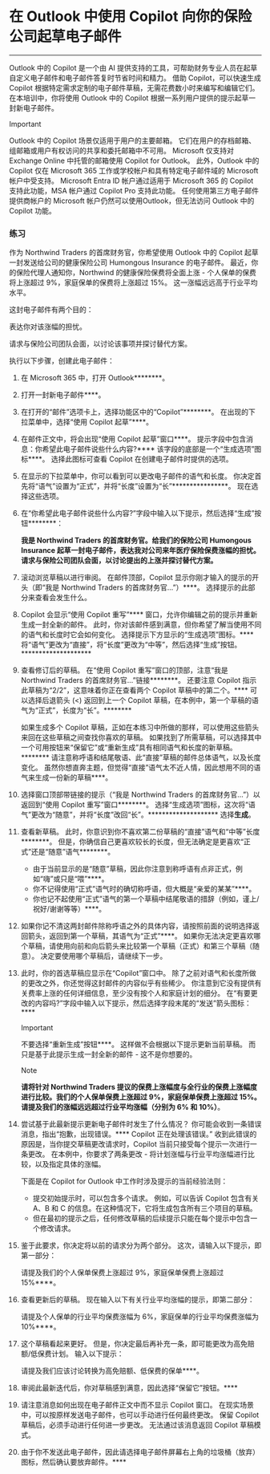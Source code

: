 # 在 Outlook 中使用 Copilot 向你的保险公司起草电子邮件
---
Outlook 中的 Copilot 是一个由 AI 提供支持的工具，可帮助财务专业人员在起草自定义电子邮件和电子邮件答复时节省时间和精力。 借助 Copilot，可以快速生成 Copilot 根据特定需求定制的电子邮件草稿，无需花费数小时来编写和编辑它们。 在本培训中，你将使用 Outlook 中的 Copilot 根据一系列用户提供的提示起草一封新电子邮件。

> [!IMPORTANT]
> Outlook 中的 Copilot 场景仅适用于用户的主要邮箱。 它们在用户的存档邮箱、组邮箱或用户有权访问的共享和委托邮箱中不可用。 Microsoft 仅支持对 Exchange Online 中托管的邮箱使用 Copilot for Outlook。 此外，Outlook 中的 Copilot 仅在 Microsoft 365 工作或学校帐户和具有特定电子邮件域的 Microsoft 帐户中受支持。 Microsoft Entra ID 帐户通过适用于 Microsoft 365 的 Copilot 支持此功能，MSA 帐户通过 Copilot Pro 支持此功能。 任何使用第三方电子邮件提供商帐户的 Microsoft 帐户仍然可以使用Outlook，但无法访问 Outlook 中的 Copilot 功能。

### 练习

作为 Northwind Traders 的首席财务官，你希望使用 Outlook 中的 Copilot 起草一封发送给公司的健康保险公司 Humongous Insurance 的电子邮件。 最近，你的保险代理人通知你，Northwind 的健康保险保费将全面上涨 - 个人保单的保费将上涨超过 9%，家庭保单的保费将上涨超过 15%。 这一涨幅远远高于行业平均水平。

这封电子邮件有两个目的：

表达你对该涨幅的担忧。

请求与保险公司团队会面，以讨论该事项并探讨替代方案。

执行以下步骤，创建此电子邮件：

1.  在 Microsoft 365 中，打开 Outlook********。
2.  打开一封新电子邮件****。
3.  在打开的“邮件”选项卡上，选择功能区中的“Copilot”********。 在出现的下拉菜单中，选择“使用 Copilot 起草”****。
4.  在邮件正文中，将会出现“使用 Copilot 起草”窗口****。 提示字段中包含消息：你希望此电子邮件说些什么内容?**** 该字段的底部是一个“生成选项”图标****。 选择此图标可查看 Copilot 在创建电子邮件时提供的选项。
5.  在显示的下拉菜单中，你可以看到可以更改电子邮件的语气和长度。 你决定首先将“语气”设置为“正式”，并将“长度”设置为“长”****************。 现在选择这些选项。
6.  在“你希望此电子邮件说些什么内容?”字段中输入以下提示，然后选择“生成”按钮********：
    
    **我是 Northwind Traders 的首席财务官。给我们的保险公司 Humongous Insurance 起草一封电子邮件，表达我对公司来年医疗保险保费涨幅的担忧。请求与保险公司团队会面，以讨论提出的上涨并探讨替代方案。** 
7.  滚动浏览草稿以进行审阅。 在邮件顶部，Copilot 显示你刚才输入的提示的开头（即“我是 Northwind Traders 的首席财务官...”）****。 选择提示的此部分来查看会发生什么。
8.  Copilot 会显示“使用 Copilot 重写”**** 窗口，允许你编辑之前的提示并重新生成一封全新的邮件。 此时，你对该邮件感到满意，但你希望了解当使用不同的语气和长度时它会如何变化。 选择提示下方显示的“生成选项”图标。**** 将“语气”更改为“直接”，将“长度”更改为“中等”，然后选择“生成”按钮。********************
9.  查看修订后的草稿。 在“使用 Copilot 重写”窗口的顶部，注意“我是 Northwind Traders 的首席财务官...”链接********。 还要注意 Copilot 指示此草稿为“2/2”，这意味着你正在查看两个 Copilot 草稿中的第二个。**** 可以选择后退箭头 (&lt;) 返回到上一个 Copilot 草稿，在本例中，第一个草稿的语气为“正式”，长度为“长”。********
    
    如果生成多个 Copilot 草稿，正如在本练习中所做的那样，可以使用这些箭头来回在这些草稿之间查找你喜欢的草稿。 如果找到了所需草稿，可以选择其中一个可用按钮来“保留它”或“重新生成”具有相同语气和长度的新草稿。******** 请注意称呼语和结尾敬语、此“直接”草稿的邮件总体语气，以及长度变化。 虽然你想直奔主题，但觉得“直接”语气太不近人情，因此想用不同的语气来生成一份新的草稿****。
10. 选择窗口顶部带链接的提示（“我是 Northwind Traders 的首席财务官...”）以返回到“使用 Copilot 重写”窗口********。 选择“生成选项”图标，这次将“语气”更改为“随意”，并将“长度”改回“长”。******************** 选择**生成**。
11. 查看新草稿。 此时，你意识到你不喜欢第二份草稿的“直接”语气和“中等”长度********。 但是，你确信自己更喜欢较长的长度，但无法确定是更喜欢“正式”还是“随意”语气********。
     -  由于当前显示的是“随意”草稿，因此你注意到称呼语有点非正式，例如“嗨”或只是“喂”****。
     -  你不记得使用“正式”语气时的确切称呼语，但大概是“亲爱的某某”****。
     -  你也记不起使用“正式”语气的第一个草稿中结尾敬语的措辞（例如，谨上/祝好/谢谢等等）****。
12. 如果你记不清这两封邮件除称呼语之外的具体内容，请按照前面的说明选择返回箭头，返回到第一个草稿，其语气为“正式”****。 如果你无法决定更喜欢哪个草稿，请使用向前和向后箭头来比较第一个草稿（正式）和第三个草稿（随意）。 决定要使用哪个草稿后，请继续下一步。
13. 此时，你的首选草稿应显示在“Copilot”窗口中。 除了之前对语气和长度所做的更改之外，你还觉得这封邮件的内容似乎有些稀少。 你注意到它没有提供有关费率上涨的任何详细信息，至少没有按个人和家庭计划的细分。 在“有要更改的内容吗?”字段中输入以下提示，然后选择字段末尾的“发送”箭头图标：****
    
    > [!IMPORTANT]
    > 不要选择“重新生成”按钮****。 这样做不会根据以下提示更新当前草稿。 而只是基于此提示生成一封全新的邮件 - 这不是你想要的。
    
    > [!Note]
    > **请将针对 Northwind Traders 提议的保费上涨幅度与全行业的保费上涨幅度进行比较。我们的个人保单保费上涨超过 9%，家庭保单保费上涨超过 15%。请提及我们的涨幅远远超过行业平均涨幅（分别为 6% 和 10%）**。
14. 尝试基于此最新提示更新电子邮件时发生了什么情况？ 你可能会收到一条错误消息，指出“抱歉，出现错误。**** Copilot 正在处理该错误。” 收到此错误的原因是，当你提交草稿更改请求时，Copilot 当前只接受每个提示一次进行一条更改。 在本例中，你要求了两条更改 - 将计划涨幅与行业平均涨幅进行比较，以及指定具体的涨幅。
    
    下面是在 Copilot for Outlook 中工作时涉及提示的当前经验法则：
    
    
     -  提交初始提示时，可以包含多个请求。 例如，可以告诉 Copilot 包含有关 A、B 和 C 的信息。在这种情况下，它将生成包含所有三个项目的草稿。
     -  但在最初的提示之后，任何修改草稿的后续提示只能在每个提示中包含一个修改请求。
     
15. 鉴于此要求，你决定将以前的请求分为两个部分。 这次，请输入以下提示，即第一部分：
    
    请提及我们的个人保单保费上涨超过 9%，家庭保单保费上涨超过 15%****。
16. 查看更新后的草稿。 现在输入以下有关行业平均涨幅的提示，即第二部分：
    
    请提及个人保单的行业平均保费涨幅为 6%，家庭保单的行业平均保费涨幅为 10%****。
17. 这个草稿看起来更好。 但是，你决定最后再补充一条，即可能更改为高免赔额/低保费计划。 输入以下提示：
    
    请提及我们应该讨论转换为高免赔额、低保费的保单****。
18. 审阅此最新迭代后，你对草稿感到满意，因此选择“保留它”按钮。****
19. 请注意消息如何出现在电子邮件正文中而不显示 Copilot 窗口。 在现实场景中，可以按原样发送电子邮件，也可以手动进行任何最终更改。 保留 Copilot 草稿后，必须手动进行任何进一步更改。 无法通过该消息返回 Copilot 草稿模式。
20. 由于你不发送此电子邮件，因此请选择电子邮件屏幕右上角的垃圾桶（放弃）图标，然后确认要放弃邮件。****
